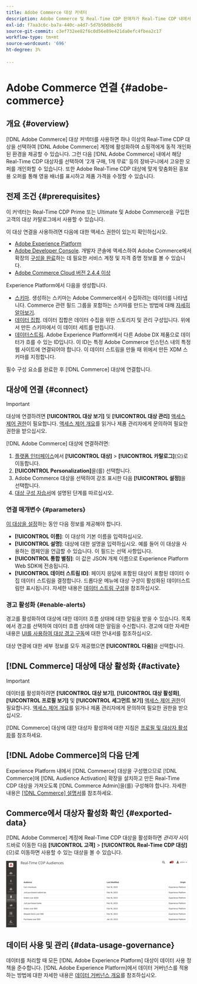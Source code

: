 ```yaml
---
title: Adobe Commerce 대상 커넥터
description: Adobe Commerce 및 Real-Time CDP 판매자가 Real-Time CDP 내에서 구축 및 관리되는 고객 대상에 맞게 맞춤화된, 관련성이 높은 사이트 콘텐츠 및 프로모션을 제공하여 쇼핑 경험을 개인화하는 방법을 알아봅니다.
exl-id: f7aa3c6c-ba7a-440c-a4d7-5d7b50dbbc0d
source-git-commit: c3ef732ee82f6c0d56e89e421da0efc4fbea2c17
workflow-type: tm+mt
source-wordcount: '696'
ht-degree: 3%

---
```


# Adobe Commerce 연결 {#adobe-commerce}

## 개요 {#overview}

[!DNL Adobe Commerce] 대상 커넥터를 사용하면 하나 이상의 Real-Time CDP 대상을 선택하여 [!DNL Adobe Commerce] 계정에 활성화하여 쇼핑객에게 동적 개인화된 환경을 제공할 수 있습니다. 그런 다음 [!DNL Adobe Commerce] 내에서 해당 Real-Time CDP 대상자를 선택하여 &#39;2개 구매, 1개 무료&#39; 등의 장바구니에서 고유한 오퍼를 개인화할 수 있습니다. 또한 Adobe Real-Time CDP 대상에 맞게 맞춤화된 홍보용 오퍼를 통해 영웅 배너를 표시하고 제품 가격을 수정할 수 있습니다.

## 전제 조건 {#prerequisites}

이 커넥터는 Real-Time CDP Prime 또는 Ultimate 및 Adobe Commerce을 구입한 고객의 대상 카탈로그에서 사용할 수 있습니다.

이 대상 연결을 사용하려면 다음에 대한 액세스 권한이 있는지 확인하십시오.

- [Adobe Experience Platform](https://experience.adobe.com/)
- [Adobe Developer Console](https://developer.adobe.com/developer-console/docs/guides/getting-started/). 개발자 콘솔에 액세스하여 Adobe Commerce에서 확장의 [구성을 완료](https://experienceleague.adobe.com/docs/commerce-admin/customers/customers-menu/audience-activation.html#configure-the-extension)하는 데 필요한 서비스 계정 및 자격 증명 정보를 볼 수 있습니다.
- [Adobe Commerce Cloud 버전 2.4.4 이상](https://business.adobe.com/products/magento/magento-commerce.html)

Experience Platform에서 다음을 생성합니다.

- [스키마](../../../xdm/schema/composition.md). 생성하는 스키마는 Adobe Commerce에서 수집하려는 데이터를 나타냅니다. Commerce 관련 필드 그룹을 포함하는 스키마를 만드는 방법에 대해 [자세히 알아보기](https://experienceleague.adobe.com/docs/commerce-merchant-services/data-connection/fundamentals/update-xdm.html).
- [데이터 집합](../../../catalog/datasets/user-guide.md#create). 데이터 집합은 데이터 수집을 위한 스토리지 및 관리 구성입니다. 위에서 만든 스키마에서 이 데이터 세트를 만듭니다.
- [데이터스트림](../../../datastreams/overview.md#create). Adobe Experience Platform에서 다른 Adobe DX 제품으로 데이터가 흐를 수 있는 ID입니다. 이 ID는 특정 Adobe Commerce 인스턴스 내의 특정 웹 사이트에 연결되어야 합니다. 이 데이터 스트림을 만들 때 위에서 만든 XDM 스키마를 지정합니다.

필수 구성 요소를 완료한 후 [!DNL Commerce] 대상에 연결합니다.

## 대상에 연결 {#connect}

>[!IMPORTANT]
> 
>대상에 연결하려면 **[!UICONTROL 대상 보기]** 및 **[!UICONTROL 대상 관리]** [액세스 제어 권한](/help/access-control/home.md#permissions)이 필요합니다. [액세스 제어 개요](/help/access-control/ui/overview.md)를 읽거나 제품 관리자에게 문의하여 필요한 권한을 받으십시오.

[!DNL Adobe Commerce] 대상에 연결하려면:

1. [플랫폼 인터페이스](https://experience.adobe.com/platform/)에서 **[!UICONTROL 대상]** > **[!UICONTROL 카탈로그]**(으)로 이동합니다.
1. **[!UICONTROL Personalization]**&#x200B;을(를) 선택합니다.
1. Adobe Commerce 대상을 선택하여 강조 표시한 다음 **[!UICONTROL 설정]**&#x200B;을 선택합니다.
1. [대상 구성 자습서](../../ui/connect-destination.md)에 설명된 단계를 따르십시오.

### 연결 매개변수 {#parameters}

[이 대상을 설정](../../ui/connect-destination.md)하는 동안 다음 정보를 제공해야 합니다.

- **[!UICONTROL 이름]**: 이 대상의 기본 이름을 입력하십시오.
- **[!UICONTROL 설명]**: 대상에 대한 설명을 입력하십시오. 예를 들어 이 대상을 사용하는 캠페인을 언급할 수 있습니다. 이 필드는 선택 사항입니다.
- **[!UICONTROL 통합 별칭]**: 이 값은 JSON 개체 이름으로 Experience Platform Web SDK에 전송됩니다.
- **[!UICONTROL 데이터 스트림 ID]**: 페이지 응답에 포함된 대상이 포함된 데이터 수집 데이터 스트림을 결정합니다. 드롭다운 메뉴에 대상 구성이 활성화된 데이터스트림만 표시됩니다. 자세한 내용은 [데이터 스트림 구성](../../../datastreams/overview.md)을 참조하십시오.

### 경고 활성화 {#enable-alerts}

경고를 활성화하여 대상에 대한 데이터 흐름 상태에 대한 알림을 받을 수 있습니다. 목록에서 경고를 선택하여 데이터 흐름 상태에 대한 알림을 수신합니다. 경고에 대한 자세한 내용은 [UI를 사용하여 대상 경고 구독](../../ui/alerts.md)에 대한 안내서를 참조하십시오.

대상 연결에 대한 세부 정보를 모두 제공했으면 **[!UICONTROL 다음]**&#x200B;을 선택합니다.

## [!DNL Commerce] 대상에 대상 활성화 {#activate}

>[!IMPORTANT]
> 
>데이터를 활성화하려면 **[!UICONTROL 대상 보기]**, **[!UICONTROL 대상 활성화]**, **[!UICONTROL 프로필 보기]** 및 **[!UICONTROL 세그먼트 보기]** [액세스 제어 권한](/help/access-control/home.md#permissions)이 필요합니다. [액세스 제어 개요](/help/access-control/ui/overview.md)를 읽거나 제품 관리자에게 문의하여 필요한 권한을 받으십시오.

[!DNL Commerce] 대상에 대한 대상자 활성화에 대한 지침은 [프로필 및 대상자 활성화](../../ui/activate-edge-personalization-destinations.md)를 참조하세요.

## [!DNL Adobe Commerce]의 다음 단계

Experience Platform 내에서 [!DNL Commerce] 대상을 구성했으므로 [!DNL Commerce]에 [!DNL Audience Activation] 확장을 설치하고 만든 Real-Time CDP 대상을 가져오도록 [!DNL Commerce Admin]을(를) 구성해야 합니다. 자세한 내용은 [[!DNL Commerce] 설명서](https://experienceleague.adobe.com/docs/commerce-admin/customers/customers-menu/audience-activation.html)를 참조하세요.

## Commerce에서 대상자 활성화 확인 {#exported-data}

[!DNL Adobe Commerce] 계정에 Real-Time CDP 대상을 활성화하면 _관리자_ 사이드바로 이동한 다음 **[!UICONTROL 고객]** > **[!UICONTROL Real-Time CDP 대상]**(으)로 이동하면 사용할 수 있는 대상을 볼 수 있습니다.

![Real-Time CDP 대상 대시보드](../../assets/catalog/personalization/adobe-commerce/audience-library.png)

## 데이터 사용 및 관리 {#data-usage-governance}

데이터를 처리할 때 모든 [!DNL Adobe Experience Platform] 대상이 데이터 사용 정책을 준수합니다. [!DNL Adobe Experience Platform]에서 데이터 거버넌스를 적용하는 방법에 대한 자세한 내용은 [데이터 거버넌스 개요](/help/data-governance/home.md)를 참조하십시오.

